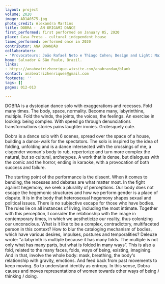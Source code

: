 ```yaml
---
layout: project
volume: 2020
image: AD1A0575.jpg
photo_credit: Alexandra Martins
title: DOBRA -  AN ORIGAMI DANCE
first_performed: first performed on January 05, 2020
place: Casa Preta - cultural independent house
times_performed: performed once in 2020
contributor: ANA BRANDÃO
collaborators:
- 'Provocateurs: João Rafael Neto e Thiago Cohen; Design and Light: Naiara Rezende'
home: Salvador & São Paulo, Brazil.
links:
- https://anabeatrizhenrique.wixsite.com/anabrandao/blank
contact: anabeatrizhenriques@gmail.com
footnote: ''
tags: []
pages: 012-013

---
```


DOBRA is a dystopian dance solo with exaggerations and recesses. Fold many times. The body, space, normality. Become many, labyrinthine, multiple. Fold the winds, the joints, the voices, the feelings. An exercise in looking: being complex. With speed go through denunciations transformations stories pains laughter ironies. Grotesquely cute.

Dobra is a dance solo with 6 scenes, spread over the space of a house, building a dance-walk for the spectators. The solo is inspired by the idea of folding, unfolding and is a dance intersected with the crossings of me, a cisgender woman's body to rub, repertorize and turn more complex the natural, but so cultural, archetypes. A work that is dense, but dialogues with the comic and the horror, ending in karaoke, with a provocation of both success and failure.

The starting point of the performance is the dissent. When it comes to bending, the recesses and debates are what matter most. In the fight against hegemony, we seek a plurality of perceptions.
Our body does not escape the hegemonic structures and how we perform gender is a place of dispute. It is in the body that heterosexual hegemony shapes sexual and political issues. There is no subjective escape for those who have bodies. The rules lie on all instances of living, including the most intimate. Together with this perception, I consider the relationship with the image in contemporary times, in which we aestheticize our reality, thus colonizing our unconscious.
What is it like to be a complex, contradictory, multifaceted person in this context? How to blur the cataloging mechanism of bodies, which have various desires, impulses, postures and temporalities?
Deleuze wrote: “a labyrinth is multiple because it has many folds. The multiple is not only what has many parts, but what is folded in many ways”. This is also a fold, related to the many faces, folds, ways of being, existing, imagining.
And in that, involve the whole body: mask, breathing, the body's relationship with gravity, emotions. And feed back from past movements to keep moving. So to understand identity as entropy.
In this sense, Dobra causes and moves representations of women towards other ways of being / thinking / doing.
